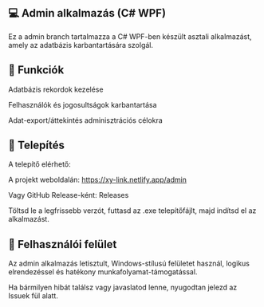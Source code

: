 ## 💻 Admin alkalmazás (C# WPF)

Ez a admin branch tartalmazza a C# WPF-ben készült asztali alkalmazást, amely az adatbázis karbantartására szolgál.

## 🔧 Funkciók

Adatbázis rekordok kezelése

Felhasználók és jogosultságok karbantartása

Adat-export/áttekintés adminisztrációs célokra

## 🚪 Telepítés

A telepítő elérhető:

A projekt weboldalán: https://xy-link.netlify.app/admin

Vagy GitHub Release-ként: Releases

Töltsd le a legfrissebb verzót, futtasd az .exe telepítőfájlt, majd indítsd el az alkalmazást.

## 🎨 Felhasználói felület

Az admin alkalmazás letisztult, Windows-stílusú felületet használ, logikus elrendezéssel és hatékony munkafolyamat-támogatással.

Ha bármilyen hibát találsz vagy javaslatod lenne, nyugodtan jelezd az Issuek fül alatt.
